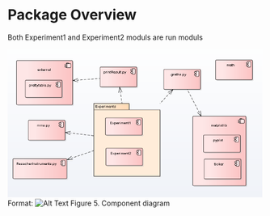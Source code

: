# Package Overview
Both Experiment1 and  Experiment2 moduls are run moduls  

![GitHub Logo](Fig_5.png)
Format: ![Alt Text](url)
Figure 5. Component diagram
